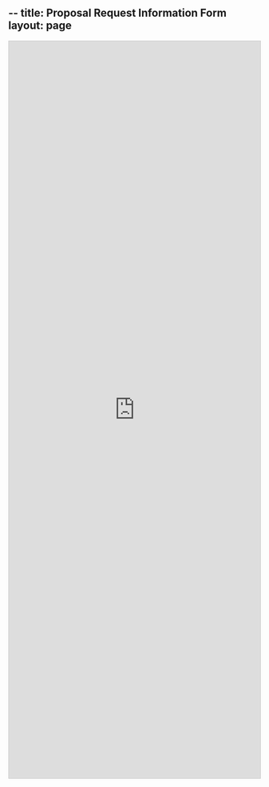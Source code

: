 --
title: Proposal Request Information Form
layout: page 
--
<script src="https://static.airtable.com/js/embed/embed_snippet_v1.js"></script><iframe class="airtable-embed airtable-dynamic-height" src="https://airtable.com/embed/shrO3rKKIoWfZepxJ?backgroundColor=cyan" frameborder="0" onmousewheel="" width="100%" height="1476" style="background: transparent; border: 1px solid #ccc;"></iframe>
